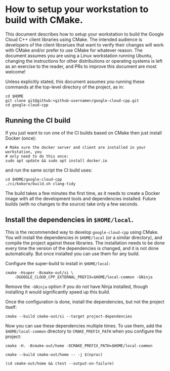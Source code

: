 # How to setup your workstation to build with CMake.

This document describes how to setup your workstation to build the Google Cloud
C++ client libraries using CMake. The intended audience is developers of the
client librariues that want to verify their changes will work with CMake and/or
prefer to use CMake for whatever reason. The document assumes you are using a
Linux workstation running Ubuntu, changing the instructions for other
distributions or operating systems is left as an exercise to the reader, and
PRs to improve this document are most welcome!

Unless explicitly stated, this document assumes you running these commands at
the top-level directory of the project, as in:

```console
cd $HOME
git clone git@github:<github-username>/google-cloud-cpp.git
cd google-cloud-cpp
```

## Running the CI build

If you just want to run one of the CI builds based on CMake then just install
Docker (once):

```console
# Make sure the docker server and client are installed in your workstation, you
# only need to do this once:
sudo apt update && sudo apt install docker.io
```

and run the same script the CI build uses:

```console
cd $HOME/google-cloud-cpp
./ci/kokoro/build.sh clang-tidy
```

The build takes a few minutes the first time, as it needs to create a Docker
image with all the development tools and dependencies installed. Future builds
(with no changes to the source) take only a few seconds.

## Install the dependencies in `$HOME/local`.

This is the recommended way to develop `google-cloud-cpp` using CMake. You will
install the dependencies in `$HOME/local` (or a similar directory), and compile
the project against these libraries. The installation needs to be done every
time the version of the dependencies is changed, and it is not done
automatically. But once installed you can use them for any build.

Configure the super-build to install in `$HOME/local`:

```console
cmake -Hsuper -Bcmake-out/si \
    -DGOOGLE_CLOUD_CPP_EXTERNAL_PREFIX=$HOME/local-common -GNinja
```

Remove the `-GNinja` option if you do not have Ninja installed, though
installing it would significantly speed up this build.

Once the configuration is done, install the dependencies, but not the project
itself:

```console
cmake --build cmake-out/si --target project-dependencies
```

Now you can use these dependencies multiple times. To use them, add the
`$HOME/local-common` directory to `CMAKE_PREFIX_PATH` when you configure
the project:

```console
cmake -H. -Bcmake-out/home -DCMAKE_PREFIX_PATH=$HOME/local-common

cmake --build cmake-out/home -- -j $(nproc)

(cd cmake-out/home && ctest --output-on-failure)
```
